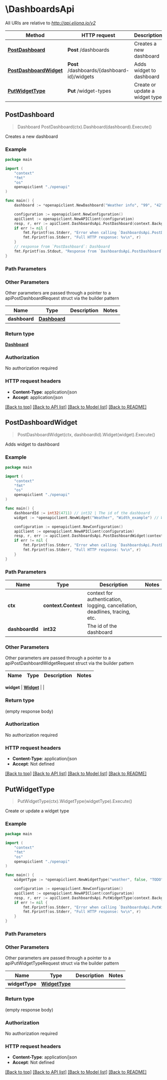 # \DashboardsApi

All URIs are relative to *http://api.eliona.io/v2*

Method | HTTP request | Description
------------- | ------------- | -------------
[**PostDashboard**](DashboardsApi.md#PostDashboard) | **Post** /dashboards | Creates a new dashboard
[**PostDashboardWidget**](DashboardsApi.md#PostDashboardWidget) | **Post** /dashboards/{dashboard-id}/widgets | Adds widget to dashboard
[**PutWidgetType**](DashboardsApi.md#PutWidgetType) | **Put** /widget-types | Create or update a widget type



## PostDashboard

> Dashboard PostDashboard(ctx).Dashboard(dashboard).Execute()

Creates a new dashboard



### Example

```go
package main

import (
    "context"
    "fmt"
    "os"
    openapiclient "./openapi"
)

func main() {
    dashboard := *openapiclient.NewDashboard("Weather info", "99", "42") // Dashboard | 

    configuration := openapiclient.NewConfiguration()
    apiClient := openapiclient.NewAPIClient(configuration)
    resp, r, err := apiClient.DashboardsApi.PostDashboard(context.Background()).Dashboard(dashboard).Execute()
    if err != nil {
        fmt.Fprintf(os.Stderr, "Error when calling `DashboardsApi.PostDashboard``: %v\n", err)
        fmt.Fprintf(os.Stderr, "Full HTTP response: %v\n", r)
    }
    // response from `PostDashboard`: Dashboard
    fmt.Fprintf(os.Stdout, "Response from `DashboardsApi.PostDashboard`: %v\n", resp)
}
```

### Path Parameters



### Other Parameters

Other parameters are passed through a pointer to a apiPostDashboardRequest struct via the builder pattern


Name | Type | Description  | Notes
------------- | ------------- | ------------- | -------------
 **dashboard** | [**Dashboard**](Dashboard.md) |  | 

### Return type

[**Dashboard**](Dashboard.md)

### Authorization

No authorization required

### HTTP request headers

- **Content-Type**: application/json
- **Accept**: application/json

[[Back to top]](#) [[Back to API list]](../README.md#documentation-for-api-endpoints)
[[Back to Model list]](../README.md#documentation-for-models)
[[Back to README]](../README.md)


## PostDashboardWidget

> PostDashboardWidget(ctx, dashboardId).Widget(widget).Execute()

Adds widget to dashboard



### Example

```go
package main

import (
    "context"
    "fmt"
    "os"
    openapiclient "./openapi"
)

func main() {
    dashboardId := int32(4711) // int32 | The id of the dashboard
    widget := *openapiclient.NewWidget("Weather", "Width_example") // Widget | 

    configuration := openapiclient.NewConfiguration()
    apiClient := openapiclient.NewAPIClient(configuration)
    resp, r, err := apiClient.DashboardsApi.PostDashboardWidget(context.Background(), dashboardId).Widget(widget).Execute()
    if err != nil {
        fmt.Fprintf(os.Stderr, "Error when calling `DashboardsApi.PostDashboardWidget``: %v\n", err)
        fmt.Fprintf(os.Stderr, "Full HTTP response: %v\n", r)
    }
}
```

### Path Parameters


Name | Type | Description  | Notes
------------- | ------------- | ------------- | -------------
**ctx** | **context.Context** | context for authentication, logging, cancellation, deadlines, tracing, etc.
**dashboardId** | **int32** | The id of the dashboard | 

### Other Parameters

Other parameters are passed through a pointer to a apiPostDashboardWidgetRequest struct via the builder pattern


Name | Type | Description  | Notes
------------- | ------------- | ------------- | -------------

 **widget** | [**Widget**](Widget.md) |  | 

### Return type

 (empty response body)

### Authorization

No authorization required

### HTTP request headers

- **Content-Type**: application/json
- **Accept**: Not defined

[[Back to top]](#) [[Back to API list]](../README.md#documentation-for-api-endpoints)
[[Back to Model list]](../README.md#documentation-for-models)
[[Back to README]](../README.md)


## PutWidgetType

> PutWidgetType(ctx).WidgetType(widgetType).Execute()

Create or update a widget type



### Example

```go
package main

import (
    "context"
    "fmt"
    "os"
    openapiclient "./openapi"
)

func main() {
    widgetType := *openapiclient.NewWidgetType("weather", false, "TODO", []openapiclient.WidgetTypeElement{*openapiclient.NewWidgetTypeElement("weather", "Weather")}) // WidgetType | 

    configuration := openapiclient.NewConfiguration()
    apiClient := openapiclient.NewAPIClient(configuration)
    resp, r, err := apiClient.DashboardsApi.PutWidgetType(context.Background()).WidgetType(widgetType).Execute()
    if err != nil {
        fmt.Fprintf(os.Stderr, "Error when calling `DashboardsApi.PutWidgetType``: %v\n", err)
        fmt.Fprintf(os.Stderr, "Full HTTP response: %v\n", r)
    }
}
```

### Path Parameters



### Other Parameters

Other parameters are passed through a pointer to a apiPutWidgetTypeRequest struct via the builder pattern


Name | Type | Description  | Notes
------------- | ------------- | ------------- | -------------
 **widgetType** | [**WidgetType**](WidgetType.md) |  | 

### Return type

 (empty response body)

### Authorization

No authorization required

### HTTP request headers

- **Content-Type**: application/json
- **Accept**: Not defined

[[Back to top]](#) [[Back to API list]](../README.md#documentation-for-api-endpoints)
[[Back to Model list]](../README.md#documentation-for-models)
[[Back to README]](../README.md)

